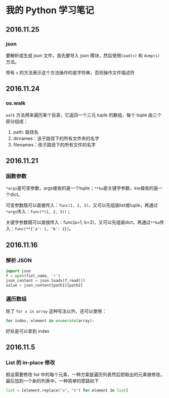# 我的 Python 学习笔记

## 2016.11.25

### json

要解析或生成 json 文件，首先要导入 json 模块，然后使用`load(s)` 和 `dump(s)` 方法。

带有 `s` 的方法表示这个方法操作的是字符串，否则操作文件描述符

## 2016.11.24

### os.walk

`walk` 方法用来遍历某个目录，它返回一个三元 tuple 的数组，每个 tuple 由三个部分组成：

1. path: 路径名
2. dirnames：该子路径下的所有文件夹的名字
3. filenames：改子路径下的所有文件的名字

## 2016.11.21

### 函数参数

`*args`是可变参数，args接收的是一个tuple；`**kw`是关键字参数，kw接收的是一个dict。

可变参数既可以直接传入：`func(1, 2, 3)`，又可以先组装list或tuple，再通过 `*args`传入：`func(*(1, 2, 3))`；

关键字参数既可以直接传入：func(a=1, b=2)，又可以先组装dict，再通过`**kw`传入：`func(**{'a': 1, 'b': 2})`。

## 2016.11.16

### 解析 JSON

```python
import json
f = open(fiel_name, 'r')
json_content = json.loads(f.read())
value = json_content[path1][path2]
```

### 遍历数组

除了 `for x in array` 这种写法以外，还可以使用：

```python
for index, element in enumerate(array): 
```

好处是可以拿到 index

## 2016.11.5

### List 的 in-place 修改

假设需要修改 list 中的每个元素，一种方案是遍历列表然后把取出的元素做修改，最后加到一个新的列表中。一种简单的思路如下

```python
list = [element.replace("a", "b") for element in list]
```
